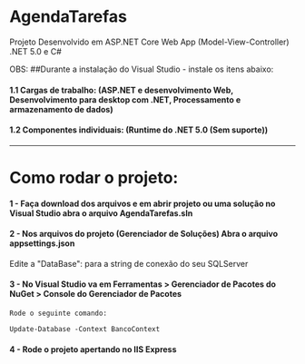 # AgendaTarefas

Projeto Desenvolvido em ASP.NET Core Web App (Model-View-Controller) .NET 5.0 e C#

OBS: 
##Durante a instalação do Visual Studio - instale os itens abaixo:

#### 1.1 Cargas de trabalho: (ASP.NET e desenvolvimento Web, Desenvolvimento para desktop com .NET, Processamento e armazenamento de dados)

#### 1.2 Componentes individuais: (Runtime do .NET 5.0 (Sem suporte))

------------------------------------------------------------------------------

# Como rodar o projeto:

#### 1 - Faça download dos arquivos e em abrir projeto ou uma solução no Visual Studio abra o arquivo AgendaTarefas.sln

#### 2 - Nos arquivos do projeto (Gerenciador de Soluções) Abra o arquivo appsettings.json 
   Edite a "DataBase": para a string de conexão do seu SQLServer 

#### 3 - No Visual Studio va em Ferramentas > Gerenciador de Pacotes do NuGet > Console do Gerenciador de Pacotes
    Rode o seguinte comando:

    Update-Database -Context BancoContext

#### 4 - Rode o projeto apertando no IIS Express
